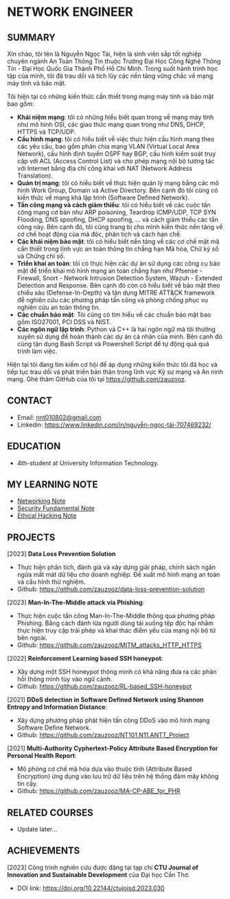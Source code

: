 # NETWORK ENGINEER

## SUMMARY

Xin chào, tôi tên là Nguyễn Ngọc Tài, hiện là sinh viên sắp tốt nghiệp chuyên ngành An Toàn Thông Tin thuộc Trường Đại Học Công Nghệ Thông Tin - Đại Học Quốc Gia Thành Phố Hồ Chí Minh. Trong suốt hành trình học tập của mình, tôi đã trau dồi và tích lũy các nền tảng vững chắc về mạng máy tính và bảo mật.

Tôi hiện tại có những kiến thức cần thiết trong mạng máy tính và bảo mật bao gồm:

- **Khái niệm mạng**: tôi có những hiểu biết quan trọng về mạng máy tính như mô hình OSI, các giao thức mạng quan trọng như DNS, DHCP, HTTPS và TCP/UDP.
- **Cấu hình mạng**: tôi có hiểu biết về việc thực hiện cấu hình mạng theo các yêu cầu, bao gồm phân chia mạng VLAN (Virtual Local Area Network), cấu hình định tuyến OSPF hay BGP, cấu hình kiểm soát truy cập với ACL (Access Control List) và cho phép mạng nội bộ tương tác với Internet bằng địa chỉ công khai với NAT (Network Address Translation).
- **Quản trị mạng**: tôi có hiểu biết về thực hiện quản lý mạng bằng các mô hình Work Group, Domain và Active Directory. Bên cạnh đó tôi cũng có kiến thức về mạng khả lập trình (Software Defined Network).
- **Tấn công mạng và cách giảm thiểu**: tôi có hiểu biết về các cuộc tấn công mạng cơ bản như ARP poisoning, Teardrop ICMP/UDP, TCP SYN Flooding, DNS spoofing, DHCP spoofing, ... và cách giảm thiểu các tấn công này. Bên cạnh đó, tôi cũng trang bị cho mình kiến thức nền tảng về cơ chế hoạt động của mã độc, phân tích và cách hạn chế.
- **Các khái niệm bảo mật**: tôi có hiểu biết nền tảng về các cơ chế mật mã cần thiết trong lĩnh vực an toàn thông tin chẳng hạn Mã hóa, Chữ ký số và Chứng chỉ số.
- **Triển khai an toàn**: tôi có thực hiện các dự án sử dụng các công cụ bảo mật để triển khai mô hình mạng an toàn chẳng hạn như Pfsense - Firewall, Snort - Network Intrusion Detection System, Wazuh - Extended Detection and Response. Bên cạnh đó còn có hiểu biết về bảo mật theo chiều sâu (Defense-In-Depth) và tận dụng MITRE ATT&CK framework để nghiên cứu các phương pháp tấn công và phòng chống phục vụ nghiên cứu an toàn thông tin.
- **Các chuẩn bảo mật**: Tôi cũng có tìm hiểu về các chuẩn bảo mật bao gồm ISO27001, PCI DSS và NIST.
- **Các ngôn ngữ lập trình**: Python và C++ là hai ngôn ngữ mà tôi thường xuyên sử dụng để hoàn thành các dự án cá nhân của mình. Bên cạnh đó cũng tận dụng Bash Script và Powershell Script để tự động quá quá trình làm việc.

Hiện tại tôi đang tìm kiếm cơ hội để áp dụng những kiến thức tôi đã học và tiếp tục trau dồi và phát triển bản thân trong lĩnh vực Kỹ sư mạng và An ninh mạng. Ghé thăm GitHub của tôi tại <https://github.com/zauzooz>.

## CONTACT

- Email: <nnt010802@gmail.com>
- Linkedin: <https://www.linkedin.com/in/nguyễn-ngọc-tài-707469232/>

## EDUCATION

- 4th-student at University Information Technology.

## MY LEARNING NOTE

- [Networking Note](/network_engineer_dream/index.md)
- [Security Fundamental Note](/security_fundamental/index.md)
- [Ethical Hacking Note](/ethical_hacking/index.md)

## PROJECTS

[2023] **Data Loss Prevention Solution**

- Thực hiện phân tích, đánh giá và xây dựng giải pháp, chính sách ngăn ngừa mất mát dữ liệu cho doanh nghiệp. Đề xuất mô hình mạng an toàn và cấu hình thử nghiệm.
- Github: <https://github.com/zauzooz/data-loss-prevention-solution>

[2023] **Man-In-The-Middle attack via Phishing**:

- Thực hiện cuộc tấn công Man-In-The-Middle thông qua phương pháp Phishing. Bằng cách đánh lừa người dùng tải xuống tệp độc hại nhằm thực hiện truy cập trái phép và khai thác điểm yếu của mạng nội bộ từ bên ngoài.
- Github: <https://github.com/zauzooz/MITM_attacks_HTTP_HTTPS>

[2022] **Reinforcement Learning based SSH honeypot**:

- Xây dựng một SSH honeypot thông minh có khả năng đưa ra các phản hồi thông mình tùy vào ngữ cảnh.
- Github: <https://github.com/zauzooz/RL-based_SSH-honeypot>

[2021] **DDoS detection in Software Defined Network using Shannon Entropy and Information Distance**:

- Xây dựng phương pháp phát hiện tấn công DDoS vào mô hình mạng Software Define Network.
- Github: <https://github.com/zauzooz/NT101.N11.ANTT_Project>

[2021] **Multi-Authority Cyphertext-Policy Attribute Based Encryption for Personal Health Report**:

- Mô phỏng cơ chế mã hóa dựa vào thuộc tính (Attribute Based Encryption) ứng dụng vào lưu trữ dữ liệu trên hệ thống đám mây không tin cậy.
- Github: <https://github.com/zauzooz/MA-CP-ABE_for_PHR>

## RELATED COURSES

- Update later...

## ACHIEVEMENTS

[2023] Công trình nghiên cứu được đăng tại tạp chí **CTU Journal of Innovation and Sustainable Development** của Đại học Cần Thơ.

- DOI link: <https://doi.org/10.22144/ctujoisd.2023.030>
